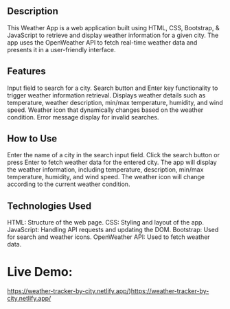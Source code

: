 Description 
-
This Weather App is a web application built using HTML, CSS, Bootstrap, & JavaScript to retrieve and display weather information for a given city. The app uses the OpenWeather API to fetch real-time weather data and presents it in a user-friendly interface.

Features
-
Input field to search for a city.
Search button and Enter key functionality to trigger weather information retrieval.
Displays weather details such as temperature, weather description, min/max temperature, humidity, and wind speed.
Weather icon that dynamically changes based on the weather condition.
Error message display for invalid searches.

How to Use
-
Enter the name of a city in the search input field.
Click the search button or press Enter to fetch weather data for the entered city.
The app will display the weather information, including temperature, description, min/max temperature, humidity, and wind speed.
The weather icon will change according to the current weather condition.


Technologies Used
-
HTML: Structure of the web page.
CSS: Styling and layout of the app.
JavaScript: Handling API requests and updating the DOM.
Bootstrap: Used for search and weather icons.
OpenWeather API: Used to fetch weather data.

# Live Demo:
https://weather-tracker-by-city.netlify.app/)https://weather-tracker-by-city.netlify.app/
